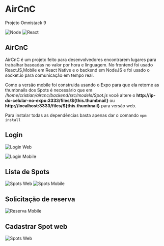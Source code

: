 
# AirCnC
Projeto Omnistack 9

![Node](https://img.shields.io/badge/node-10.15.2-green) 
![React](https://img.shields.io/badge/react-16.10.1-blue)

## AirCnC

AirCnC é um projeto feito para desenvolvedores encontrarem lugares para trabalhar baseadas no valor por hora e linguagem.
No frontend foi usado ReactJS,Mobile em React Native e o backend em NodeJS e foi usado o socket.io para comunicação em tempo real.

Como a versão mobile foi construida usando o Expo para que ela retorne as thumbnails dos Spots é necessário que em */home/cristian/aircnc/backend/src/models/Spot.js* você altere o **http://ip-do-celular-no-expo:3333/files/&#36;{this.thumbnail}** ou **http://localhost:3333/files/&#36;{this.thumbnail}** para versão web.

Para instalar todas as dependências basta apenas dar o comando  `npm install`
## Login 

![Login Web](/images/login-web.png) 

![Login Mobile](/images/login-mobile-new.jpeg)

## Lista de Spots

![Spots Web](/images/list-web.png) 
![Spots Mobile](/images/List-mobile.jpeg) 

## Solicitação de reserva 

![Reserva Mobile](/images/reserva-mobile.jpeg)

## Cadastrar Spot web

![Spots Web](/images/cadastrar-spot-web.png) 

